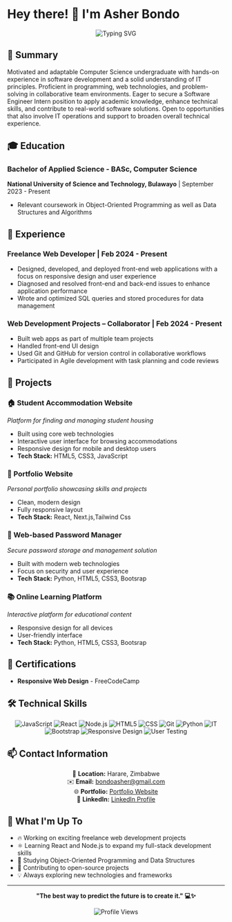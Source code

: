# Hey there! 👋 I'm Asher Bondo

<div align="center">
  
  ![Typing SVG](https://readme-typing-svg.herokuapp.com?font=Fira+Code&pause=1000&color=36BCF7&center=true&vCenter=true&width=435&lines=Software+Developer+%F0%9F%92%BB;Computer+Science+Student+%F0%9F%8E%93;Always+learning+new+things+%F0%9F%A4%93)
  
</div>

## 📝 Summary

Motivated and adaptable Computer Science undergraduate with hands-on experience in software development and a solid understanding of IT principles. Proficient in programming, web technologies, and problem-solving in collaborative team environments. Eager to secure a Software Engineer Intern position to apply academic knowledge, enhance technical skills, and contribute to real-world software solutions. Open to opportunities that also involve IT operations and support to broaden overall technical experience.

## 🎓 Education

### Bachelor of Applied Science - BASc, Computer Science
**National University of Science and Technology, Bulawayo** | September 2023 - Present
- Relevant coursework in Object-Oriented Programming as well as Data Structures and Algorithms

## 💼 Experience

### Freelance Web Developer | Feb 2024 - Present
- Designed, developed, and deployed front-end web applications with a focus on responsive design and user experience
- Diagnosed and resolved front-end and back-end issues to enhance application performance
- Wrote and optimized SQL queries and stored procedures for data management

### Web Development Projects – Collaborator | Feb 2024 - Present
- Built web apps as part of multiple team projects
- Handled front-end UI design
- Used Git and GitHub for version control in collaborative workflows
- Participated in Agile development with task planning and code reviews

## 🚀 Projects

### 🏠 Student Accommodation Website
*Platform for finding and managing student housing*
- Built using core web technologies
- Interactive user interface for browsing accommodations
- Responsive design for mobile and desktop users
- **Tech Stack:** HTML5, CSS3, JavaScript
  
### 💼 Portfolio Website
*Personal portfolio showcasing skills and projects*
- Clean, modern design
- Fully responsive layout
- **Tech Stack:** React, Next.js,Tailwind Css

### 🔐 Web-based Password Manager
*Secure password storage and management solution*
- Built with modern web technologies
- Focus on security and user experience
- **Tech Stack:** Python, HTML5, CSS3, Bootsrap

### 📚 Online Learning Platform
*Interactive platform for educational content*
- Responsive design for all devices
- User-friendly interface
- **Tech Stack:** Python, HTML5, CSS3, Bootsrap
## 📜 Certifications

- **Responsive Web Design** - FreeCodeCamp

## 🛠️ Technical Skills

<div align="center">

![JavaScript](https://img.shields.io/badge/-JavaScript-F7DF1E?style=flat-square&logo=javascript&logoColor=black)
![React](https://img.shields.io/badge/-React-61DAFB?style=flat-square&logo=react&logoColor=black)
![Node.js](https://img.shields.io/badge/-Node.js-339933?style=flat-square&logo=node.js&logoColor=white)
![HTML5](https://img.shields.io/badge/-HTML5-E34F26?style=flat-square&logo=html5&logoColor=white)
![CSS](https://img.shields.io/badge/-CSS-1572B6?style=flat-square&logo=css3&logoColor=white)
![Git](https://img.shields.io/badge/-Git-F05032?style=flat-square&logo=git&logoColor=white)
![Python](https://img.shields.io/badge/-Python-3776AB?style=flat-square&logo=python&logoColor=white)
![IT](https://img.shields.io/badge/-IT-0078D4?style=flat-square&logo=windows&logoColor=white)
![Bootstrap](https://img.shields.io/badge/-Bootstrap-7952B3?style=flat-square&logo=bootstrap&logoColor=white)
![Responsive Design](https://img.shields.io/badge/-Responsive_Design-61DAFB?style=flat-square&logo=react&logoColor=white)
![User Testing](https://img.shields.io/badge/-User_Testing-FF4500?style=flat-square&logo=uservoice&logoColor=white)

</div>

## 📫 Contact Information

<div align="center">
  
  📍 <strong>Location:</strong> Harare, Zimbabwe  
✉️ <strong>Email:</strong> <a href="mailto:bondoasher@gmail.com">bondoasher@gmail.com</a>  
🌐 <strong>Portfolio:</strong> <a href="https://asherbondo.vercel.app" target="_blank" rel="noopener noreferrer">Portfolio Website</a>  
👔 <strong>LinkedIn:</strong> <a href="https://www.linkedin.com/in/asherbondo" target="_blank" rel="noopener noreferrer">LinkedIn Profile</a>

  
</div>

## 🌟 What I'm Up To

- 🔥 Working on exciting freelance web development projects
- ⚛️ Learning React and Node.js to expand my full-stack development skills
- 📖 Studying Object-Oriented Programming and Data Structures
- 🚀 Contributing to open-source projects
- 💡 Always exploring new technologies and frameworks

---

<div align="center">
  
  **"The best way to predict the future is to create it." 💻✨**
  
  ![Profile Views](https://komarev.com/ghpvc/?username=yourusername&color=brightgreen)
  
</div>
